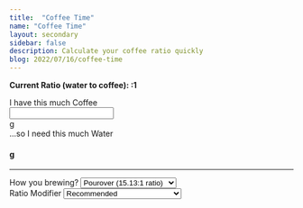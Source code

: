 ```yaml
---
title:  "Coffee Time"
name: "Coffee Time"
layout: secondary
sidebar: false
description: Calculate your coffee ratio quickly
blog: 2022/07/16/coffee-time
---
```


<div x-data="coffeeTime">
    <div class="row">
        <div class="col">
            <p><strong>Current Ratio (water to coffee): <span x-text="currentRatio"></span>:1</strong></p>
        </div>
    </div>
    <div class="row">
        <div class="col-12 mb-2">
            <label for="coffee">I have this much Coffee</label>
            <div class="input-group">
                <input name="coffee" id="coffee" type="number" pattern="\d*" class="form-control" x-model="coffee" x-on:change="updateAmts">
                <div class="input-group-append">
                    <span class="input-group-text">g</span>
                </div>
            </div>
        </div>
        <div class="col-12">
            <label for="water">...so I need this much Water</label>
            <div class="input-group">
                <h4><span x-text="water"></span>g</h4>
            </div>
        </div>
    </div>
    <hr>
    <div class="form-group">
        <label for="method">How you brewing?</label>
        <select name="method" id="method" type="number" class="form-control" x-model="currentRatio" x-on:change="recalcAmts">
            <option value="15.13">Pourover (15.13:1 ratio)</option>
            <option value="12">French Press (12:1 ratio)</option>
        </select>
    </div>
    <div class="form-group">
        <label for="modifiers">Ratio Modifier</label>
        <select class="form-control" name="modifiers" id="modifiers" x-on:change="modifyRatio">
            <option value="1">Recommended</option>
            <option value="1.1">Weak Coffee (10% more water)</option>
            <option value=".9">Strong Coffee (10% less water)</option>
        </select>
    </div>
<script>
      const modifiers = document.getElementById('modifiers');
      window.coffeeTime = function () {
        return {
            coffee: 0,
            water: 0,
            currentRatio: 0,
            units: 'm',
            recalcAmts(r = this.currentRatio) {
                this.water = (this.coffee * r).toFixed(0);
            },
            updateAmts(e) {
                // when one or the other changes, update it
                // first get the ratio; account for modifier
                let r = this.currentRatio * modifiers.value;
                // coffee was updated, so change water
                this.water = Math.ceil(this.coffee * r);
            },
            modifyRatio(e) {
                let ratioMod = e.target.value;
                this.recalcAmts(this.currentRatio * ratioMod);
            },
            getRatio(water, coffee) {
                return (this.water / this.coffee).toFixed(2);
            },
            getRatioString(water = this.water, coffee = this.coffee) {
                let r = this.getRatio(water, coffee)
                return `${r}:1`;
            },
            init() {
                this.water = 454.0;
                this.coffee = 30.0;
                this.currentRatio = this.getRatio(this.water, this.coffee);
            }
        }
      };
</script>